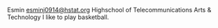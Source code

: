 Esmin 
esminj0914@hstat.org 
Highschool of Telecommunications Arts & Technology 
I like to play basketball. 